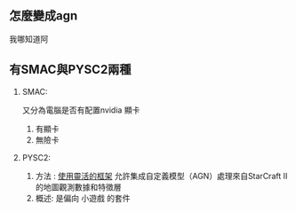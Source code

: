 ## 怎麼變成agn

我哪知道阿

## 有SMAC與PYSC2兩種
1. SMAC:
   
   又分為電腦是否有配置nvidia 顯卡
   1. 有顯卡
   2. 無險卡
3. PYSC2:
   
   1. 方法 :
      [使用靈活的框架](https://github.com/google-deepmind/pysc2?tab=readme-ov-file#pysc2---starcraft-ii-learning-environment)
      允許集成自定義模型（AGN）處理來自StarCraft II的地圖觀測數據和特徵層
   2. 概述:
      是偏向 小遊戲 的套件
